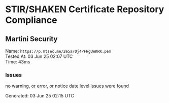 # STIR/SHAKEN Certificate Repository Compliance

## Martini Security

Name: `https://p.mtsec.me/2e5a/Oj4PFHgUeKRK.pem`\
Tested At: 03 Jun 25 02:07 UTC\
Time: 43ms

### Issues

no warning, or error, or notice date level issues were found

Generated: 03 Jun 25 02:15 UTC